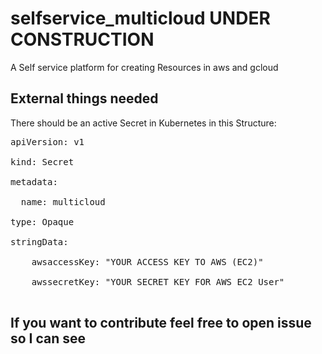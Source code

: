 # selfservice_multicloud UNDER CONSTRUCTION
A Self service platform for creating Resources in aws and gcloud

## External things needed
There should be an active Secret in Kubernetes in this Structure:
<pre>
apiVersion: v1<br/>
kind: Secret<br/>
metadata:<br/>
  name: multicloud<br/>
type: Opaque<br/>
stringData:<br/>
    awsaccessKey: "YOUR ACCESS KEY TO AWS (EC2)"<br/>
    awssecretKey: "YOUR SECRET KEY FOR AWS EC2 User"<br/>
</pre>

## If you want to contribute feel free to open issue so I can see 